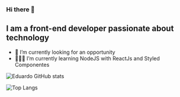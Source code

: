 ### Hi there 👋
## I am a front-end developer passionate about technology

<!--
**eduaardofranco/eduaardofranco** is a ✨ _special_ ✨ repository because its `README.md` (this file) appears on your GitHub profile.

Here are some ideas to get you started:
-->
- 🔭 I’m currently looking for an opportunity
- 👨🏼‍💻 I’m currently learning NodeJS with ReactJs and Styled Componentes

![Eduardo GitHub stats](https://github-readme-stats.vercel.app/api?username=eduaardofranco&show_icons=true&theme=apprentice)


![Top Langs](https://github-readme-stats.vercel.app/api/top-langs/?username=eduaardofranco&hide_progress=true)
